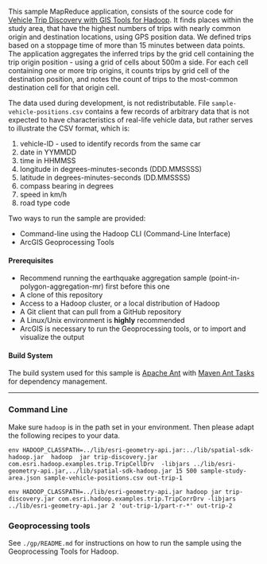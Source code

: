 This sample MapReduce application, consists of the source code for
[Vehicle Trip Discovery with GIS Tools for Hadoop](http://blogs.esri.com/esri/arcgis/#tbd).
It finds places within the study area, that have the highest numbers of trips with nearly common
origin and destination locations, using GPS position data.
We defined trips based on a stoppage time of more than 15 minutes between data points.
The application aggregates the inferred trips by the grid cell containing the trip origin position -
using a grid of cells about 500m a side.  For each cell containing one or more trip origins,
it counts trips by grid cell of the destination position, and notes the count of trips to the
most-common destination cell for that origin cell.

The data used during development, is not redistributable.
File `sample-vehicle-positions.csv` contains a few records of arbitrary data that is not expected
to have characteristics of real-life vehicle data, but rather serves to illustrate the CSV format,
which is:

1. vehicle-ID - used to identify records from the same car
2. date in YYMMDD
3. time in HHMMSS
4. longitude in degrees-minutes-seconds (DDD.MMSSSS)
5. latitude in degrees-minutes-seconds (DD.MMSSSS)
6. compass bearing in degrees
7. speed in km/h
8. road type code

Two ways to run the sample are provided:
* Command-line using the Hadoop CLI (Command-Line Interface)
* ArcGIS Geoprocessing Tools

#### Prerequisites

* Recommend running the earthquake aggregation sample (point-in-polygon-aggregation-mr) first before this one
* A clone of this repository
* Access to a Hadoop cluster, or a local distribution of Hadoop
* A Git client that can pull from a GitHub repository
* A Linux/Unix environment is **highly** recommended
* ArcGIS is necessary to run the Geoprocessing tools, or to import and visualize the output

#### Build System

The build system used for this sample is [Apache Ant](http://ant.apache.org/) with [Maven Ant Tasks](http://maven.apache.org/ant-tasks/download.html) for dependency management.  

***

### Command Line ##

Make sure `hadoop` is in the path set in your environment.
Then please adapt the following recipes to your data.

`env HADOOP_CLASSPATH=../lib/esri-geometry-api.jar:../lib/spatial-sdk-hadoop.jar  hadoop  jar trip-discovery.jar com.esri.hadoop.examples.trip.TripCellDrv  -libjars ../lib/esri-geometry-api.jar,../lib/spatial-sdk-hadoop.jar 15 500 sample-study-area.json sample-vehicle-positions.csv out-trip-1`

`env HADOOP_CLASSPATH=../lib/esri-geometry-api.jar hadoop jar trip-discovery.jar com.esri.hadoop.examples.trip.TripCorrDrv -libjars ../lib/esri-geometry-api.jar 2 'out-trip-1/part-r-*' out-trip-2`

### Geoprocessing tools ###

See `./gp/README.md` for instructions on how to run the sample using the Geoprocessing Tools for Hadoop.
